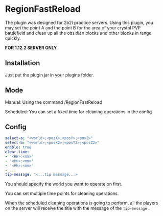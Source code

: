 # RegionFastReload

The plugin was designed for 2b2t practice servers. Using this plugin, you may set the point A and the point B for the area of your crystal PVP battlefield and clean up all the obsidian blocks and other blocks in range quickly.

**FOR 1.12.2 SERVER ONLY**



## Installation

Just put the plugin jar in your plugins folder.



## Mode

Manual: Using the command /RegionFastReload

Scheduled: You can set a fixed time for cleaning operations in the config



## Config

```yaml
select-a: "<world>;<posX>;<posY>;<posZ>"
select-b: "<world>;<posX2>;<posY2>;<posZ2>"
enable: true
clear-time:
- '<HH>:<mm>'
- '<HH>:<mm>'
- '<HH>:<mm>'
- ...
tip-message: "<...tip message...>
```

You should specify the world you want to operate on first.

You can set multiple time points for cleaning operations.

When the scheduled cleaning operations is going to perform, all the players on the server will receive the title with the message of the `tip-message` .
